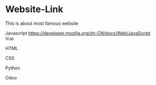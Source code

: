 # Website-Link
This is about most famous website

Javascript
  https://developer.mozilla.org/zh-CN/docs/Web/JavaScript  
Vue
  
  
HTML

CSS

Python

Odoo

  

